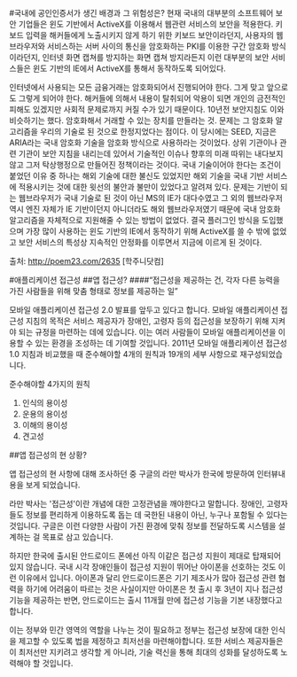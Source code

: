 #국내에 공인인증서가 생긴 배경과 그 위험성은?
현재 국내의 대부분의 소프트웨어 보안 기업들은 윈도 기반에서 ActiveX를 이용해서 웹관련 서비스의 보안을 적용한다. 키보드 입력을 해커들에게 노출시키지 않게 하기 위한 키보드 보안이라던지, 사용자의 웹브라우저와 서비스하는 서버 사이의 통신을 암호화하는 PKI를 이용한 구간 암호화 방식이라던지, 인터넷 화면 캡쳐를 방지하는 화면 캡쳐 방지라든지 이런 대부분의 보안 서비스들은 윈도 기반의 IE에서 ActiveX를 통해서 동작하도록 되어있다.

인터넷에서 사용되는 모든 금융거래는 암호화되어서 진행되어야 한다. 그게 맞고 앞으로도 그렇게 되어야 한다. 해커들에 의해서 내용이 탈취되어 악용이 되면 개인의 금전적인 피해도 있겠지만 사회적 문제로까지 커질 수가 있기 때문이다. 10년전 보안지침도 이와 비슷하기는 했다. 암호화해서 거래할 수 있는 장치를 만들라는 것. 문제는 그 암호화 알고리즘을 우리의 기술로 된 것으로 한정지었다는 점이다. 이 당시에는 SEED, 지금은 ARIA라는 국내 암호화 기술을 암호화 방식으로 사용하라는 것이었다. 상위 기관이나 관련 기관이 보안 지침을 내리는데 있어서 기술적인 이슈나 향후의 미래 따위는 내다보지 않고 그저 탁상행정으로 만들어진 정책이라는 것이다. 국내 기술이어야 한다는 조건이 붙었던 이유 중 하나는 해외 기술에 대한 불신도 있었지만 해외 기술을 국내 기반 서비스에 적용시키는 것에 대한 윗선의 불안과 불만이 있었다고 알려져 있다. 문제는 기반이 되는 웹브라우저가 국내 기술로 된 것이 아닌 MS의 IE가 대다수였고 그 외의 웹브라우저 역시 엔진 자체가 IE 기반이던지 아니더라도 해외 웹브라우저였기 때문에 국내 암호화 알고리즘을 자체적으로 지원해줄 수 있는 방법이 없었다. 결국 플러그인 방식을 도입했으며 가장 많이 사용하는 윈도 기반의 IE에서 동작하기 위해 ActiveX를 쓸 수 밖에 없었고 보안 서비스의 특성상 지속적인 안정화를 이루면서 지금에 이르게 된 것이다.

출처: http://poem23.com/2635 [학주니닷컴]



#애플리케이션 접근성
##앱 접근성?
####“접근성을 제공하는 건, 각자 다른 능력을 가진 사람들을 위해 맞춤 형태로 정보를 제공하는 일”

모바일 애플리케이션 접근성 2.0 발표를 앞두고 있다고 합니다. 모바일 애플리케이션 접근성 지침의 목적은 서비스 제공자가 장애인, 고령자 등의 접근성을 보장하기 위해 지켜야 되는 규정을 마련하는 데에 있습니다. 이는 여러 사람들이 모바일 애플리케이션을 이용할 수 있는 환경을 조성하는 데 기여할 것입니다. 2011년 모바일 애플리케이션 접근성 1.0 지침과 비교했을 때 준수해야할 4개의 원칙과 19개의 세부 사항으로 재구성되었습니다. 

준수해야할 4가지의 원칙
1. 인식의 용이성
2. 운용의 용이성
3. 이해의 용이성
4. 견고성 


##앱 접근성의 현 상황?

앱 접근성의 현 사항에 대해 조사하던 중 구글의 라만 박사가 한국에 방문하여 인터뷰내용을 보게 되었습니다. 

라만 박사는 '접근성'이란 개념에 대한 고정관념을 깨야한다고 말합니다. 장애인, 고령자들도 정보를 편리하게 이용하도록 돕는 데 국한된 내용이 아닌, 누구나 포함될 수 있다는 것입니다. 구글은 이런 다양한 사람이 가진 환경에 맞춰 정보를 전달하도록 시스템을 설계하는 걸 목표로 삼고 있습니다. 

하지만 한국에 출시된 안드로이드 폰에선 아직 이같은 접근성 지원이 제대로 탑재되어 있지 않습니다. 국내 시각 장애인들이 접근성 지원이 뛰어난 아이폰을 선호하는 것도 이런 이유에서 입니다. 아이폰과 달리 안드로이드폰은 기기 제조사가 많아 접근성 관련 협력을 하기에 어려움이 따르는 것은 사실이지만 아이폰은 첫 출시 후 3년이 지나 접근성 기능을 제공하는 반면, 안드로이드는 출시 11개월 만에 접근성 기능을 기본 내장했다고 합니다.

이는 정부와 민간 영역의 역할을 나누는 것이 필요하고 정부는 접근성 보장에 대한 인식을 제고할 수 있도록 법을 제정하고 최저선을 마련해야합니다. 또한 서비스 제공자들은 이 최저선만 지키려고 생각할 게 아니라, 기술 력신을 통해 최대의 성화를 달성하도록 노력해야 할 것입니다. 